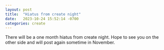 ```yaml
---
layout: post
title:  "Hiatus from create night"
date:   2023-10-24 15:52:14 -0700
categories: create
---
```


There will be a one month hiatus from create night.  Hope to see you on the
other side and will post again sometime in November.
